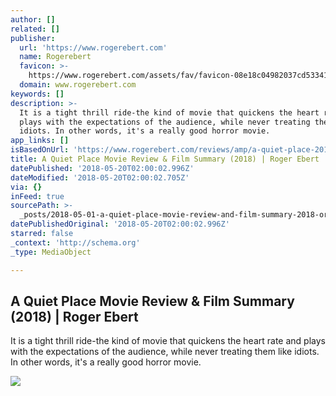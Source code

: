 ```yaml
---
author: []
related: []
publisher:
  url: 'https://www.rogerebert.com'
  name: Rogerebert
  favicon: >-
    https://www.rogerebert.com/assets/fav/favicon-08e18c04982037cd53341b0f0cd395bd.ico
  domain: www.rogerebert.com
keywords: []
description: >-
  It is a tight thrill ride-the kind of movie that quickens the heart rate and
  plays with the expectations of the audience, while never treating them like
  idiots. In other words, it's a really good horror movie.
app_links: []
isBasedOnUrl: 'https://www.rogerebert.com/reviews/amp/a-quiet-place-2018'
title: A Quiet Place Movie Review & Film Summary (2018) | Roger Ebert
datePublished: '2018-05-20T02:00:02.996Z'
dateModified: '2018-05-20T02:00:02.705Z'
via: {}
inFeed: true
sourcePath: >-
  _posts/2018-05-01-a-quiet-place-movie-review-and-film-summary-2018-or-roger-ebe.md
datePublishedOriginal: '2018-05-20T02:00:02.996Z'
starred: false
_context: 'http://schema.org'
_type: MediaObject

---
```

<article style=""><h1>A Quiet Place Movie Review &amp; Film Summary (2018) | Roger Ebert</h1><p>It is a tight thrill ride-the kind of movie that quickens the heart rate and plays with the expectations of the audience, while never treating them like idiots. In other words, it's a really good horror movie.</p><img src="https://static.rogerebert.com/uploads/review/primary_image/reviews/a-quiet-place-2018/homepage_A-Quiet-Place-2018.jpg" /></article>